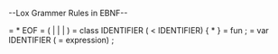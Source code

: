 --Lox Grammer Rules in EBNF--

<program>       =   <declaration>* EOF
<declaration>   =   (<classDec> | <funDec> | <varDec> | <statement>)
<classDec>      =   class IDENTIFIER  ( < IDENTIFIER) { <funDec>* }
<funDec>        =   fun <statement> ;
<varDec>        =   var IDENTIFIER ( = expression) ;


